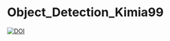 # Object_Detection_Kimia99



[![DOI](https://zenodo.org/badge/DOI/10.5281/zenodo.14238599.svg)](https://doi.org/10.5281/zenodo.14238599)
